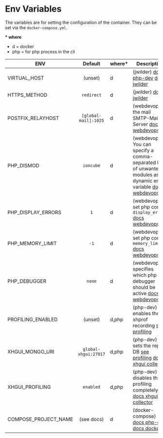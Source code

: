 # Env Variables

The variables are for setting the configuration of the container. They can be set via the `docker-compose.yml`.

**\* where**
 - d = docker
 - php = for php process in the cli

| ENV                  |        Default       | where* | Description                                                                                                     |
|----------------------|:--------------------:|--------|-----------------------------------------------------------------------------------------------------------------|
| VIRTUAL_HOST         | (unset)              | d      | (jwilder) [docs php-dev](./nginx-reverse-proxy.md) [docs jwilder](https://github.com/jwilder/nginx-proxy#usage) |
| HTTPS_METHOD         | `redirect`           | d      | (jwilder) [docs jwilder](https://github.com/jwilder/nginx-proxy#uhow-ssl-support-works)                         |
| POSTFIX_RELAYHOST    | `[global-mail]:1025` | d      | (webdevops) the mail SMTP-Mail Server [docs webdevops]                                                          |
| PHP_DISMOD           | `ioncube`            | d      | (webdevops) You can specify a comma-separated list of unwanted modules as dynamic env variable [docs webdevops] |
| PHP_DISPLAY_ERRORS   | `1`                  | d      | (webdevops) set php config `display_errors` [docs webdevops]                                                    |
| PHP_MEMORY_LIMIT     | `-1`                 | d      | (webdevops) set php config `memory_limit` [docs webdevops]                                                      |
| PHP_DEBUGGER         | `none`               | d      | (webdevops) specifies which php debugger should be active [docs webdevops]                                      |
| PROFILING_ENABLED    | (unset)              | d,php  | (php-dev) enables the xhprof recording [see profiling](./profiling.md)                                          |
| XHGUI_MONGO_URI      | `global-xhgui:27017` | d,php  | (php-dev) sets the report DB [see profiling](./profiling.md) [docs xhgui collector]                             |
| XHGUI_PROFILING      | `enabled`            | d,php  | (php-dev) disables the profiling completely [docs xhgui collector]                                              |
| COMPOSE_PROJECT_NAME | (see docs)           | d      | (docker-compose) [docs php-dev](./docker-project-name.md) [docs docker]                                         |


[docs webdevops]: https://dockerfile.readthedocs.io/en/latest/content/DockerImages/dockerfiles/php-apache-dev.html
[docs docker]: https://docs.docker.com/compose/reference/envvars/#compose_project_name
[docs xhgui collector]: https://github.com/perftools/xhgui-collector#use-with-environment-variables

